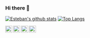 ### Hi there 👋

[![Esteban's github stats](https://github-readme-stats.vercel.app/api?username=epinczinger&show_icons=true&line_height=21&show_icons=true&theme=vue)](https://github.com/epinczinger/github-readme-stats)
[![Top Langs](https://github-readme-stats.vercel.app/api/top-langs/?username=epinczinger&show_icons=true&layout=compact&theme=vue)](https://github.com/epinczinger/github-readme-stats)

<div align="center">
<a href="https://github.com/epinczinger">
  <img align="left" alt="Esteban | Github" width="22px" src="https://cdn.jsdelivr.net/npm/simple-icons@v3/icons/github.svg" />
</a>
<a href="https://www.linkedin.com/in/esteban-pinczinger/">
  <img align="left" alt="Esteban' LinkedIn" width="22px" src="https://cdn.jsdelivr.net/npm/simple-icons@v3/icons/linkedin.svg" />
</a>
<a href="https://twitter.com/epinczinger">
  <img align="left" alt="Esteban Pinczinger | Twitter" width="22px" src="https://cdn.jsdelivr.net/npm/simple-icons@v3/icons/twitter.svg" />
</a>
<a href="https://sourcerer.io/epinczinger">
  <img alt="Esteban | Sourcerer" width="22px" align="left" src="https://sourcerer.io/icons/logo-sharing.svg" >
</a>

</div>


<!--
**epinczinger/epinczinger** is a ✨ _special_ ✨ repository because its `README.md` (this file) appears on your GitHub profile.

Here are some ideas to get you started:

- 🔭 I’m currently working on ...
- 🌱 I’m currently learning ...
- 👯 I’m looking to collaborate on ...
- 🤔 I’m looking for help with ...
- 💬 Ask me about ...
- 📫 How to reach me: ...
- 😄 Pronouns: ...
- ⚡ Fun fact: ...
-->
